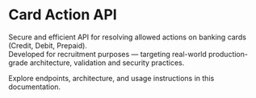 # Card Action API

Secure and efficient API for resolving allowed actions on banking cards (Credit, Debit, Prepaid).  
Developed for recruitment purposes — targeting real-world production-grade architecture, validation and security practices.

Explore endpoints, architecture, and usage instructions in this documentation.
